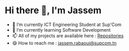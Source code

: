 
<h1>Hi there 👋, I'm Jassem</h1>

- 🔭 I’m currently ICT Engineering Student at Sup'Com
- 🌱 I’m currently learning Software Development
- 📫 All of my projects are available here : [Repositories](https://github.com/jassem17?tab=repositories)
- 😄 How to reach me : jassem.rabaoui@supcom.tn
